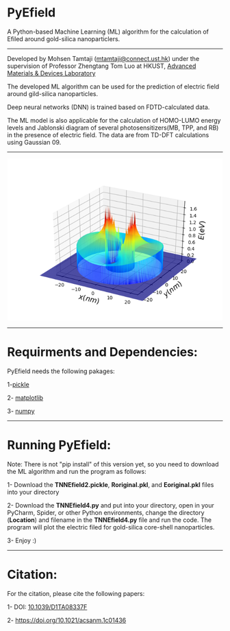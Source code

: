 # PyEfield

A Python-based Machine Learning (ML) algorithm for the calculation of Efiled around gold-silica nanoparticlers.

************************************************************
Developed by Mohsen Tamtaji (mtamtaji@connect.ust.hk) under the supervision of Professor Zhengtang Tom Luo at HKUST, [Advanced Materials & Devices Laboratory](https://tomluogroup.wixsite.com/nanomaterials)


The developed ML algorithm can be used for the prediction of electric field around gild-silica nanoparticles. 

Deep neural networks (DNN) is trained based on FDTD-calculated data.

The ML model is also applicable for the calculation of HOMO-LUMO energy levels and Jablonski diagram of several photosensitizers(MB, TPP, and RB) in the presence of electric field. The data are from TD-DFT calculations using Gaussian 09. 

************************************************************

![SAC](si-auR63D.png)

************************************************************

# Requirments and Dependencies:

PyEfield needs the following pakages:

1-[pickle](https://scikit-learn.org/stable/install.html)

2- [matplotlib](https://matplotlib.org/stable/users/installing/index.html)

3- [numpy](https://numpy.org/install/)

************************************************************

# Running PyEfield:

Note: There is not "pip install" of this version yet, so you need to download the ML algorithm and run the program as follows:

1- Download the **TNNEfield2.pickle**, **Roriginal.pkl**, and **Eoriginal.pkl** files into your directory


2- Download the **TNNEfield4.py** and put into your directory, open in your PyCharm, Spider, or other Python environments, change the directory (**Location**) and filename in the **TNNEfield4.py** file and run the code. The program will plot the electric filed for gold-silica core-shell nanoparticles.

3- Enjoy :)


************************************************************

# Citation:

For the citation, please cite the following papers:

1- DOI: [10.1039/D1TA08337F](https://pubs.rsc.org/en/content/articlehtml/2022/ta/d1ta08337f)

2- https://doi.org/10.1021/acsanm.1c01436
